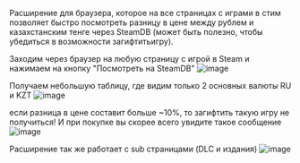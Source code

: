 Расширение для браузера, которое на все страницах с играми в стим позволяет быстро посмотреть разницу в цене между рублем и казахстанским тенге через SteamDB (может быть полезно, чтобы убедиться в возможности загифтитьигру).

Заходим через браузер на любую страницу с игрой в Steam и нажимаем на кнопку "Посмотреть на SteamDB"
![image](https://github.com/user-attachments/assets/ff6e93de-9873-4970-8360-44fb2b992240)

Получаем небольшую таблицу, где видим только 2 основных валюты RU и KZT
![image](https://github.com/user-attachments/assets/9054351c-3929-4943-a36e-4b3b32e7fbc2)

если разница в цене составит больше ~10%, то загифтить такую игру не получиться! И при покупке вы скорее всего увидите такое сообщение
![image](https://github.com/user-attachments/assets/b440a4d3-58b8-4260-a06c-bf4d3f0513ab)


Расширение так же работает с sub страницами (DLC и издания)
![image](https://github.com/user-attachments/assets/e4829a51-3665-4907-b0ed-20072e496f29)


